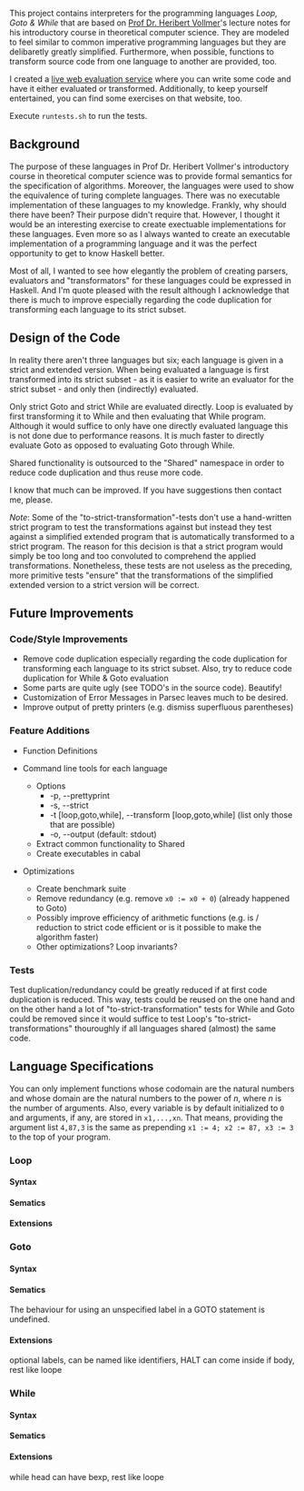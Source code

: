 This project contains interpreters for the programming languages *Loop, Goto
& While* that are based on [Prof Dr. Heribert Vollmer][vollmer]'s lecture notes
for his introductory course in theoretical computer science. They are modeled
to feel similar to common imperative programming languages but they are
delibaretly greatly simplified. Furthermore, when possible, functions to
transform source code from one language to another are provided, too.

  [vollmer]: http://www.thi.uni-hannover.de/en/homepage/people/heribert-vollmer/

I created a [live web evaluation service][evalservice] where you can write some
code and have it either evaluated or transformed. Additionally, to keep
yourself entertained, you can find some exercises on that website, too.

  [evalservice]: http://loopgotowhile.eugenkiss.com/

Execute `runtests.sh` to run the tests.


Background
----------

The purpose of these languages in Prof Dr. Heribert Vollmer's introductory
course in theoretical computer science was to provide formal semantics for the
specification of algorithms. Moreover, the languages were used to show the
equivalence of turing complete languages. There was no executable
implementation of these languages to my knowledge. Frankly, why should there
have been? Their purpose didn't require that. However, I thought it would be an
interesting exercise to create exectuable implementations for these languages.
Even more so as I always wanted to create an executable implementation of
a programming language and it was the perfect opportunity to get to know
Haskell better.

Most of all, I wanted to see how elegantly the problem of creating parsers,
evaluators and "transformators" for these languages could be expressed in
Haskell. And I'm quote pleased with the result although I acknowledge that
there is much to improve especially regarding the code duplication for
transforming each language to its strict subset. 


Design of the Code
------------------

In reality there aren't three languages but six; each language is given in
a strict and extended version. When being evaluated a language is first
transformed into its strict subset - as it is easier to write an evaluator for
the strict subset - and only then (indirectly) evaluated.

Only strict Goto and strict While are evaluated directly. Loop is evaluated by
first transforming it to While and then evaluating that While program. Although
it would suffice to only have one directly evaluated language this is not done
due to performance reasons. It is much faster to directly evaluate Goto as
opposed to evaluating Goto through While.

Shared functionality is outsourced to the "Shared" namespace in order to reduce
code duplication and thus reuse more code.

I know that much can be improved. If you have suggestions then contact me,
please.

*Note*: Some of the "to-strict-transformation"-tests don't use a hand-written
strict program to test the transformations against but instead they test
against a simplified extended program that is automatically transformed to
a strict program. The reason for this decision is that a strict program would
simply be too long and too convoluted to comprehend the applied
transformations. Nonetheless, these tests are not useless as the preceding,
more primitive tests "ensure" that the transformations of the simplified
extended version to a strict version will be correct.



Future Improvements
-------------------

### Code/Style Improvements

- Remove code duplication especially regarding the code duplication for
  transforming each language to its strict subset. Also, try to reduce
  code duplication for While & Goto evaluation
- Some parts are quite ugly (see TODO's in the source code). Beautify!
- Customization of Error Messages in Parsec leaves much to be desired.
- Improve output of pretty printers (e.g. dismiss superfluous parentheses)


### Feature Additions

- Function Definitions

- Command line tools for each language
    - Options
        - -p, --prettyprint 
        - -s, --strict
        - -t [loop,goto,while], --transform [loop,goto,while] (list only those that are possible)
        - -o, --output (default: stdout)
    - Extract common functionality to Shared
    - Create executables in cabal

- Optimizations
    - Create benchmark suite
    - Remove redundancy (e.g. remove `x0 := x0 + 0`) (already happened to Goto)
    - Possibly improve efficiency of arithmetic functions (e.g. is / reduction
      to strict code efficient or is it possible to make the algorithm faster)
    - Other optimizations? Loop invariants?


### Tests

Test duplication/redundancy could be greatly reduced if at first code
duplication is reduced. This way, tests could be reused on the one hand and on
the other hand a lot of "to-strict-transformation" tests for While and Goto
could be removed since it would suffice to test Loop's
"to-strict-transformations" thouroughly if all languages shared (almost) the
same code. 


Language Specifications
-----------------------

You can only implement functions whose codomain are the natural numbers and
whose domain are the natural numbers to the power of *n*, where *n* is the
number of arguments. Also, every variable is by default initialized to `0` and
arguments, if any, are stored in `x1,...,xn`. That means, providing the
argument list `4,87,3` is the same as prepending `x1 := 4; x2 := 87, x3 := 3`
to the top of your program.


### Loop

#### Syntax

#### Sematics

#### Extensions


### Goto

#### Syntax

#### Sematics

The behaviour for using an unspecified label in a GOTO statement is undefined.

#### Extensions

optional labels, can be named like identifiers,
HALT can come inside if body, rest like loope


### While

#### Syntax

#### Sematics

#### Extensions

while head can have bexp, rest like loope
